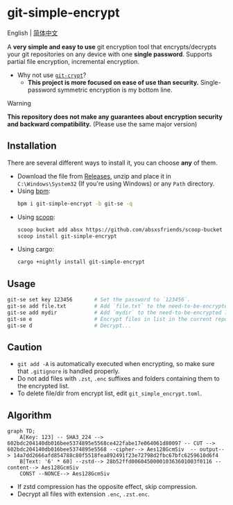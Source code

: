 # git-simple-encrypt

English | [简体中文](./docs/README_zh-CN.md)

A **very simple and easy to use** git encryption tool that encrypts/decrypts your git repositories on any device with one **single password**. Supports partial file encryption, incremental encryption.

- Why not use [`git-crypt`](https://github.com/AGWA/git-crypt)?
  - **This project is more focused on ease of use than security.** Single-password symmetric encryption is my bottom line.

> [!WARNING]  
> **This repository does not make any guarantees about encryption security and backward compatibility.** (Please use the same major version)

## Installation

There are several different ways to install it, you can choose **any** of them.

- Download the file from [Releases](https://github.com/lxl66566/git-simple-encrypt/releases), unzip and place it in `C:\Windows\System32` (If you're using Windows) or any `Path` directory.
- Using [bpm](https://github.com/lxl66566/bpm):
  ```sh
  bpm i git-simple-encrypt -b git-se -q
  ```
- Using [scoop](https://scoop.sh/):
  ```sh
  scoop bucket add absx https://github.com/absxsfriends/scoop-bucket
  scoop install git-simple-encrypt
  ```
- Using cargo:
  ```sh
  cargo +nightly install git-simple-encrypt
  ```

## Usage

```sh
git-se set key 123456       # Set the password to `123456`.
git-se add file.txt         # Add `file.txt` to the need-to-be-encrypted list.
git-se add mydir            # Add `mydir` to the need-to-be-encrypted list.
git-se e                    # Encrypt files in list in the current repository.
git-se d                    # Decrypt...
```

## Caution

- `git add -A` is automatically executed when encrypting, so make sure that `.gitignore` is handled properly.
- Do not add files with `.zst`, `.enc` suffixes and folders containing them to the encrypted list.
- To delete file/dir from encrypt list, edit `git_simple_encrypt.toml`.

## Algorithm

```mermaid
graph TD;
    A[Key: 123] -- SHA3_224 --> 602bdc204140db016bee5374895e5568ce422fabe17e064061d80097 -- CUT --> 602bdc204140db016bee5374895e5568 --cipher--> Aes128GcmSiv  -- output--> 14a7dd2666afd854788c80f5518fea892491f23e72798d2fbc67bfc6259610d6f4
    B[Text: '6' * 60] --zstd--> 28b52ffd006045000010363601003f0116 --content--> Aes128GcmSiv
    CONST --NONCE--> Aes128GcmSiv
```

- If zstd compression has the opposite effect, skip compression.
- Decrypt all files with extension `.enc`, `.zst.enc`.
